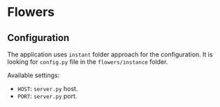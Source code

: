 # Flowers

## Configuration

The application uses `instant` folder approach for the configuration. It is looking for `config.py` file in the `flowers/instance` folder.

Available settings:
* `HOST`: `server.py` host.
* `PORT`: `server.py` port.
